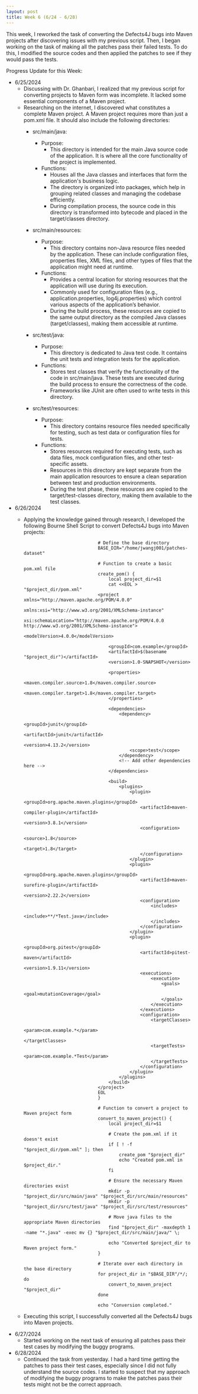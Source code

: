 ```yaml
---
layout: post
title: Week 6 (6/24 - 6/28)
---
```


This week, I reworked the task of converting the Defects4J bugs into Maven projects after discovering issues with my previous script.  Then, I began working on the task of making all the patches pass their failed tests. To do this, I modified the source codes and then applied the patches to see if they would pass the tests.

Progress Update for this Week: 

  - 6/25/2024
      - Discussing with Dr. Ghanbari, I realized that my previous script for converting projects to Maven form was incomplete. It lacked some essential components of a Maven project.  
      - Researching on the internet, I discovered what constitutes a complete Maven project. A Maven project requires more than just a pom.xml file. It should also include the following directories:
          - src/main/java:
              - Purpose:
                  - This directory is intended for the main Java source code of the application. It is where all the core functionality of the project is implemented.
              - Functions:
                  - Houses all the Java classes and interfaces that form the application's business logic.
                  - The directory is organized into packages, which help in grouping related classes and managing the codebase efficiently.
                  - During compilation process, the source code in this directory is transformed into bytecode and placed in the target/classes directory.
                    
          - src/main/resources:
              - Purpose:
                  - This directory contains non-Java resource files needed by the application. These can include configuration files, properties files, XML files, and other types of files that the application might need at runtime.
              - Functions:
                  - Provides a central location for storing resources that the application will use during its execution.
                  - Commonly used for configuration files (e.g., application.properties, log4j.properties) which control various aspects of the application’s behavior.
                  - During the build process, these resources are copied to the same output directory as the compiled Java classes (target/classes), making them accessible at runtime.

          - src/test/java:
              - Purpose:
                  - This directory is dedicated to Java test code. It contains the unit tests and integration tests for the application.
              - Functions:
                  - Stores test classes that verify the functionality of the code in src/main/java.  These tests are executed during the build process to ensure the correctness of the code.
                  - Frameworks like JUnit are often used to write tests in this directory.
                    
          - src/test/resources:
              - Purpose:
                  - This directory contains resource files needed specifically for testing, such as test data or configuration files for tests.
              - Functions:
                  - Stores resources required for executing tests, such as data files, mock configuration files, and other test-specific assets.
                  - Resources in this directory are kept separate from the main application resources to ensure a clean separation between test and production environments.
                  - During the test phase, these resources are copied to the target/test-classes directory, making them available to the test classes.
  - 6/26/2024
      - Applying the knowledge gained through research, I developed the following Bourne Shell Script to convert Defects4J bugs into Maven projects:

                                        # Define the base directory
                                        BASE_DIR="/home/jwangj001/patches-dataset"
                                        
                                        # Function to create a basic pom.xml file
                                        create_pom() {
                                            local project_dir=$1
                                            cat <<EOL > "$project_dir/pom.xml"
                                        <project xmlns="http://maven.apache.org/POM/4.0.0"
                                                 xmlns:xsi="http://www.w3.org/2001/XMLSchema-instance"
                                                 xsi:schemaLocation="http://maven.apache.org/POM/4.0.0 http://www.w3.org/2001/XMLSchema-instance">
                                            <modelVersion>4.0.0</modelVersion>
                                        
                                            <groupId>com.example</groupId>
                                            <artifactId>$(basename "$project_dir")</artifactId>
                                            <version>1.0-SNAPSHOT</version>
                                        
                                            <properties>
                                                <maven.compiler.source>1.8</maven.compiler.source>
                                                <maven.compiler.target>1.8</maven.compiler.target>
                                            </properties>
                                        
                                            <dependencies>
                                                <dependency>
                                                    <groupId>junit</groupId>
                                                    <artifactId>junit</artifactId>
                                                    <version>4.13.2</version>
                                                    <scope>test</scope>
                                                </dependency>
                                                <!-- Add other dependencies here -->
                                            </dependencies>
                                        
                                            <build>
                                                <plugins>
                                                    <plugin>
                                                        <groupId>org.apache.maven.plugins</groupId>
                                                        <artifactId>maven-compiler-plugin</artifactId>
                                                        <version>3.8.1</version>
                                                        <configuration>
                                                            <source>1.8</source>
                                                            <target>1.8</target>
                                                        </configuration>
                                                    </plugin>
                                                    <plugin>
                                                        <groupId>org.apache.maven.plugins</groupId>
                                                        <artifactId>maven-surefire-plugin</artifactId>
                                                        <version>2.22.2</version>
                                                        <configuration>
                                                            <includes>
                                                                <include>**/*Test.java</include>
                                                            </includes>
                                                        </configuration>
                                                    </plugin>
                                                    <plugin>
                                                        <groupId>org.pitest</groupId>
                                                        <artifactId>pitest-maven</artifactId>
                                                        <version>1.9.11</version>
                                                        <executions>
                                                            <execution>
                                                                <goals>
                                                                    <goal>mutationCoverage</goal>
                                                                </goals>
                                                            </execution>
                                                        </executions>
                                                        <configuration>
                                                            <targetClasses>
                                                                <param>com.example.*</param>
                                                            </targetClasses>
                                                            <targetTests>
                                                                <param>com.example.*Test</param>
                                                            </targetTests>
                                                        </configuration>
                                                    </plugin>
                                                </plugins>
                                            </build>
                                        </project>
                                        EOL
                                        }
                                        
                                        # Function to convert a project to Maven project form
                                        convert_to_maven_project() {
                                            local project_dir=$1
                                        
                                            # Create the pom.xml if it doesn't exist
                                            if [ ! -f "$project_dir/pom.xml" ]; then
                                                create_pom "$project_dir"
                                                echo "Created pom.xml in $project_dir."
                                            fi
                                        
                                            # Ensure the necessary Maven directories exist
                                            mkdir -p "$project_dir/src/main/java" "$project_dir/src/main/resources"
                                            mkdir -p "$project_dir/src/test/java" "$project_dir/src/test/resources"
                                        
                                            # Move java files to the appropriate Maven directories
                                            find "$project_dir" -maxdepth 1 -name "*.java" -exec mv {} "$project_dir/src/main/java/" \;
                                        
                                            echo "Converted $project_dir to Maven project form."
                                        }
                                        
                                        # Iterate over each directory in the base directory
                                        for project_dir in "$BASE_DIR"/*/; do
                                            convert_to_maven_project "$project_dir"
                                        done
                                        
                                        echo "Conversion completed."
      - Executing this script, I successfully converted all the Defects4J bugs into Maven projects.
  - 6/27/2024
      - Started working on the next task of ensuring all patches pass their test cases by modifying the buggy programs.   
  - 6/28/2024
      - Continued the task from yesterday. I had a hard time getting the patches to pass their test cases, especially since I did not fully understand the source codes.  I started to suspect that my approach of modifying the buggy programs to make the patches pass their tests might not be the correct approach. 
